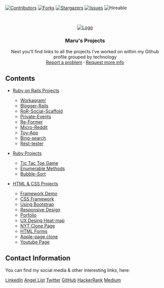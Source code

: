 [![Contributors][contributors-shield]][contributors-url]
[![Forks][forks-shield]][forks-url]
[![Stargazers][stars-shield]][stars-url]
[![Issues][issues-shield]][issues-url]
![Hireable](https://cdn.rawgit.com/hiendv/hireable/master/styles/default/yes.svg)

<br />
<p align="center">
  <a href="https://github.com/euqueme/Personal-Projects">
    <img src="screenshot.jpg" alt="Logo">
  </a>

  <h3 align="center">Maru's Projects</h3>

  <p align="center">
    Next you'll find links to all the projects I've worked on within my Github profile grouped by technology
    <br />
    <a href="https://github.com/euqueme/Personal-Projects/issues">Report a problem</a>
    ·
    <a href="https://github.com/euqueme/Personal-Projects/issues">Request more info</a>
  </p>
</p>


## Contents
* [Ruby on Rails Projects](#)
  * [Workagram!](https://github.com/euqueme/workagram)
  * [Blogger-Rails](https://github.com/euqueme/Blogger-Rails)
  * [RoR-Social-Scaffold](https://github.com/euqueme/ror-social-scaffold)
  * [Private-Events](https://github.com/euqueme/private-events)
  * [Re-Former](https://github.com/euqueme/re-former)
  * [Micro-Reddit](https://github.com/euqueme/micro-reddit)
  * [Toy-App](https://github.com/euqueme/toy-app)
  * [Bing-search](https://github.com/euqueme/bing-search)
  * [Rest-tester](https://github.com/euqueme/rest-tester)

* [Ruby Projects](#)
  * [Tic Tac Toe Game](https://github.com/euqueme/tic-tac-toe)
  * [Enumerable Methods](https://github.com/euqueme/enumerable-methods)
  * [Bubble-Sort](https://github.com/euqueme/bubble-sort)
 
* [HTML & CSS Projects](#)
  * [Framework Demo](https://github.com/euqueme/framework-demo)
  * [CSS Framework](https://github.com/euqueme/framework)
  * [Using Bootstrap](https://github.com/euqueme/using-bootstrap)
  * [Responsive Design](https://github.com/euqueme/responsive-design)
  * [Porfolio](https://github.com/euqueme/portfolio)
  * [UX Desing Heat-map](https://github.com/euqueme/heat-map)
  * [NYT Clone Page](https://github.com/euqueme/new-york-times-clone)
  * [HTML Forms](https://github.com/euqueme/html-forms)
  * [Apple-page clone](https://github.com/euqueme/apple-page)
  * [Youtube Page](https://github.com/euqueme/youtube-page)


## Contact Information

You can find my social media & other interesting links, here:

[LinkedIn](www.linkedin.com/in/maria-queme)
[Angel List](https://angel.co/u/maria-eugenia-queme-pena)
[Twitter](https://twitter.com/MaruKK)
[GitHub](https://github.com/euqueme)
[HackerRank](https://www.hackerrank.com/euqueme?hr_r=1)
[Medium](https://medium.com/@euqueme)

[contributors-shield]: https://img.shields.io/github/contributors/euqueme/Personal-Projects.svg?style=flat-square
[contributors-url]: https://github.com/euqueme/Personal-Projects/graphs/contributors
[forks-shield]: https://img.shields.io/github/forks/euqueme/Personal-Projects.svg?style=flat-square
[forks-url]: https://github.com/euqueme/Personal-Projects/network/members
[stars-shield]: https://img.shields.io/github/stars/euqueme/Personal-Projects.svg?style=flat-square
[stars-url]: https://github.com/euqueme/Personal-Projects/stargazers
[issues-shield]: https://img.shields.io/github/issues/euqueme/Personal-Projects.svg?style=flat-square
[issues-url]: https://github.com/euqueme/Personal-Projects

